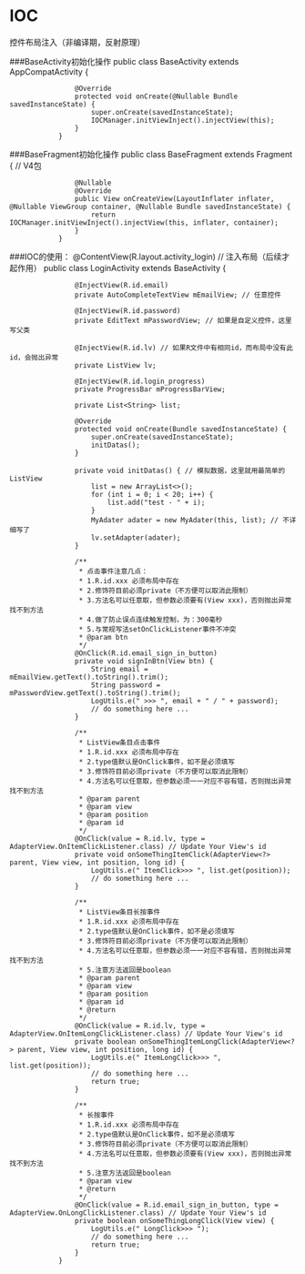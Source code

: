 # IOC
控件布局注入（非编译期，反射原理）

###BaseActivity初始化操作
                public class BaseActivity extends AppCompatActivity {

                    @Override
                    protected void onCreate(@Nullable Bundle savedInstanceState) {
                        super.onCreate(savedInstanceState);
                        IOCManager.initViewInject().injectView(this);
                    }
                }

###BaseFragment初始化操作
                public class BaseFragment extends Fragment { // V4包

                    @Nullable
                    @Override
                    public View onCreateView(LayoutInflater inflater, @Nullable ViewGroup container, @Nullable Bundle savedInstanceState) {
                        return IOCManager.initViewInject().injectView(this, inflater, container);
                    }
                }

###IOC的使用：
                @ContentView(R.layout.activity_login) // 注入布局（后续才起作用）
                public class LoginActivity extends BaseActivity {

                    @InjectView(R.id.email)
                    private AutoCompleteTextView mEmailView; // 任意控件

                    @InjectView(R.id.password)
                    private EditText mPasswordView; // 如果是自定义控件，这里写父类

                    @InjectView(R.id.lv) // 如果R文件中有相同id，而布局中没有此id，会抛出异常
                    private ListView lv;

                    @InjectView(R.id.login_progress)
                    private ProgressBar mProgressBarView;

                    private List<String> list;

                    @Override
                    protected void onCreate(Bundle savedInstanceState) {
                        super.onCreate(savedInstanceState);
                        initDatas();
                    }

                    private void initDatas() { // 模拟数据，这里就用最简单的ListView
                        list = new ArrayList<>();
                        for (int i = 0; i < 20; i++) {
                            list.add("test - " + i);
                        }
                        MyAdater adater = new MyAdater(this, list); // 不详细写了
                        lv.setAdapter(adater);
                    }

                    /**
                     * 点击事件注意几点：
                     * 1.R.id.xxx 必须布局中存在
                     * 2.修饰符目前必须private（不方便可以取消此限制）
                     * 3.方法名可以任意取，但参数必须要有(View xxx)，否则抛出异常找不到方法
                     * 4.做了防止误点连续触发控制，为：300毫秒
                     * 5.与常规写法setOnClickListener事件不冲突
                     * @param btn
                     */
                    @OnClick(R.id.email_sign_in_button)
                    private void signInBtn(View btn) {
                        String email = mEmailView.getText().toString().trim();
                        String password = mPasswordView.getText().toString().trim();
                        LogUtils.e(" >>> ", email + " / " + password);
                        // do something here ...
                    }

                    /**
                     * ListView条目点击事件
                     * 1.R.id.xxx 必须布局中存在
                     * 2.type值默认是OnClick事件，如不是必须填写
                     * 3.修饰符目前必须private（不方便可以取消此限制）
                     * 4.方法名可以任意取，但参数必须一一对应不容有错，否则抛出异常找不到方法
                     * @param parent
                     * @param view
                     * @param position
                     * @param id
                     */
                    @OnClick(value = R.id.lv, type = AdapterView.OnItemClickListener.class) // Update Your View's id
                    private void onSomeThingItemClick(AdapterView<?> parent, View view, int position, long id) {
                        LogUtils.e(" ItemClick>>> ", list.get(position));
                        // do something here ...
                    }

                    /**
                     * ListView条目长按事件
                     * 1.R.id.xxx 必须布局中存在
                     * 2.type值默认是OnClick事件，如不是必须填写
                     * 3.修饰符目前必须private（不方便可以取消此限制）
                     * 4.方法名可以任意取，但参数必须一一对应不容有错，否则抛出异常找不到方法
                     * 5.注意方法返回是boolean
                     * @param parent
                     * @param view
                     * @param position
                     * @param id
                     * @return
                     */
                    @OnClick(value = R.id.lv, type = AdapterView.OnItemLongClickListener.class) // Update Your View's id
                    private boolean onSomeThingItemLongClick(AdapterView<?> parent, View view, int position, long id) {
                        LogUtils.e(" ItemLongClick>>> ", list.get(position));
                        // do something here ...
                        return true;
                    }

                    /**
                     * 长按事件
                     * 1.R.id.xxx 必须布局中存在
                     * 2.type值默认是OnClick事件，如不是必须填写
                     * 3.修饰符目前必须private（不方便可以取消此限制）
                     * 4.方法名可以任意取，但参数必须要有(View xxx)，否则抛出异常找不到方法
                     * 5.注意方法返回是boolean
                     * @param view
                     * @return
                     */
                    @OnClick(value = R.id.email_sign_in_button, type = AdapterView.OnLongClickListener.class) // Update Your View's id
                    private boolean onSomeThingLongClick(View view) {
                        LogUtils.e(" LongClick>>> ");
                        // do something here ...
                        return true;
                    }
                }